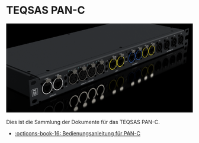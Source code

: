 # TEQSAS PAN-C



![TEQSAS PAN-C](../assets/panc/PAN-C_V2_1_.png "TEQSAS PAN-C")

Dies ist die Sammlung der Dokumente für das TEQSAS PAN-C.

<div class="grid cards" markdown>

- [:octicons-book-16: Bedienungsanleitung für PAN-C](/Manual/manual_1)

</div>
